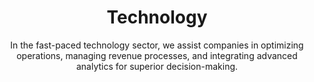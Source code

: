 ---
layout: industry
order: 4
title: Technology
subtitle: "In the fast-paced technology sector, we assist companies in optimizing operations, managing revenue processes, and integrating advanced analytics for superior decision-making."
intro: "SLKone catalyzes growth and innovation in the technology industry. We collaborate with tech companies to refine operations, optimize revenue streams, revitalize finance functions, and embed analytics into core processes, ensuring our clients stay ahead in a competitive landscape."
blurb-intro: "Enhance your initiatives with SLKone's expert consulting services tailored for the tech landscape."
landscape-title: "The Technology Landscape"
landscape-intro: "The technology sector is characterized by:"
landscape:
  - "Rapid innovation cycles and shortened product lifespans"
  - "Escalating competition from both incumbents and disruptive startups"
  - "Shifting business models towards subscription and service-based offerings"
  - "Increasing regulatory scrutiny and data privacy concerns"
  - "Talent acquisition and retention challenges in a competitive market"
landscape-conclusion: "These dynamics require agility and strategic foresight to navigate successfully."
approach-title: "Our Approach"
approach-intro: "SLKone adopts a holistic view of technology companies, addressing challenges across product development, go-to-market strategies, and operational efficiency. Our methodology integrates:"
approach:
  - point: "Agile Transformation"
    description: "Fostering nimble product development and organizational structures"
  - point: "Data-Driven Decision Making"
    description: "Leveraging analytics to inform strategic choices"
  - point: "Scalable Operations Design"
    description: "Building infrastructure to support hypergrowth"
  - point: "Customer-Centric Innovation"
    description: "Aligning product development with market needs"
  - point: "Financial Optimization"
    description: "Enhancing profitability and investor value"
why_choose:
  - point: "Tech Industry Expertise"
    description: "In-depth knowledge of technology business models and market dynamics."
  - "Agile Transformation: Implementing nimble structures and processes for rapid innovation."
  - point: "Data-Driven Strategies"
    description: "Leveraging analytics to guide strategic and operational decisions."
  - point: "Scalable Solutions"
    description: "Designing infrastructure to support rapid growth and scalability."
  - point: "Customer-Centric Approach"
    description: "Aligning product development with evolving market needs."
  - point: "Financial Optimization"
    description: "Enhancing profitability and investor value through strategic financial management."
  - point: "Proven Track Record"
    description: "Successful partnerships with tech companies to drive growth and efficiency."
  - point: "Collaborative Partnership"
    description: "Working closely with your team to ensure tailored and effective solutions."
cta_title: "Ready to accelerate your technology company's growth?"
cta: "Contact SLKone today to discover how our specialized services can enhance your operations and drive sustainable innovation."
icon: "fa-solid fa-microchip"
color: "forest"
image: "/assets/images/backgrounds/technology.webp"
---